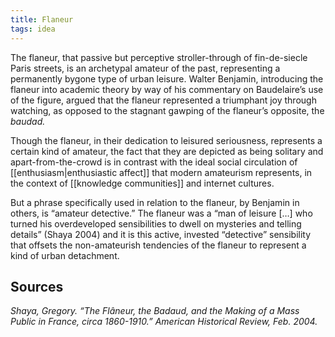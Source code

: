 ```yaml
---
title: Flaneur
tags: idea
---
```


The flaneur, that passive but perceptive stroller-through of fin-de-siecle Paris streets, is an archetypal amateur of the past, representing a permanently bygone type of urban leisure. Walter Benjamin, introducing the flaneur into academic theory by way of his commentary on Baudelaire’s use of the figure, argued that the flaneur represented a triumphant joy through watching, as opposed to the stagnant gawping of the flaneur’s opposite, the *baudad.*

Though the flaneur, in their dedication to leisured seriousness, represents a certain kind of amateur, the fact that they are depicted as being solitary and apart-from-the-crowd is in contrast with the ideal social circulation of [[enthusiasm|enthusiastic affect]] that modern amateurism represents, in the context of [[knowledge communities]] and internet cultures. 

But a phrase specifically used in relation to the flaneur, by Benjamin in others, is “amateur detective.” The flaneur was a “man of leisure […] who turned his overdeveloped sensibilities to dwell on mysteries and telling details” (Shaya 2004) and it is this active, invested “detective” sensibility that offsets the non-amateurish tendencies of the flaneur to represent a kind of urban detachment.

## Sources

*Shaya, Gregory. “The Flâneur, the Badaud, and the Making of a Mass Public in France, circa 1860-1910.” American Historical Review, Feb. 2004.*
